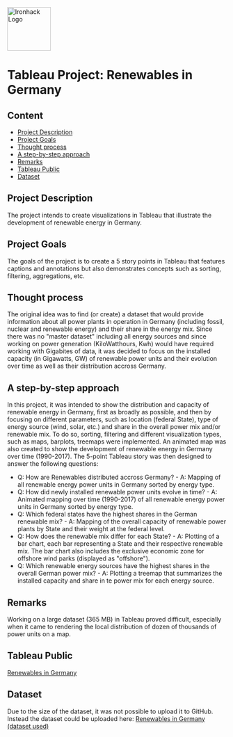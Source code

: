 <img src="https://bit.ly/2VnXWr2" alt="Ironhack Logo" width="100"/>

# Tableau Project: Renewables in Germany  

## Content
- [Project Description](#project-description)
- [Project Goals](#project-goals)
- [Thought process](#thought-process)
- [A step-by-step approach](#a-step-by-step-approach)
- [Remarks](#remarks)
- [Tableau Public](#tableau-public)
- [Dataset](#dataset)

## Project Description  
The project intends to create visualizations in Tableau that illustrate the development of renewable energy in Germany. 

## Project Goals
The goals of the project is to create a 5 story points in Tableau that features captions and annotations but also demonstrates concepts such as sorting, filtering, aggregations, etc.

## Thought process
The original idea was to find (or create) a dataset that would provide information about all power plants in operation in Germany (including fossil, nuclear and renewable energy) and their share in the energy mix. Since there was no "master dataset" including all energy sources and since working on power generation (KiloWatthours, Kwh) would have required working with Gigabites of data, it was decided to focus on the installed capacity (in Gigawatts, GW) of renewable power units and their evolution over time as well as their distribution accross Germany. 

## A step-by-step approach
In this project, it was intended to show the distribution and capacity of renewable energy in Germany, first as broadly as possible, and then by focusing on different parameters, such as location (federal State), type of energy source (wind, solar, etc.) and share in the overall power mix and/or renewable mix. To do so, sorting, filtering and different visualization types, such as maps, barplots, treemaps were implemented. An animated map was also created to show the development of renewable energy in Germany over time (1990-2017).
The 5-point Tableau story was then designed to answer the following questions:
* Q: How are Renewables distributed accross Germany? - A: Mapping of all renewable energy power units in Germany sorted by energy type.
* Q: How did newly installed renewable power units evolve in time? - A: Animated mapping over time (1990-2017) of all renewable energy power units in Germany sorted by energy type.
* Q: Which federal states have the highest shares in the German renewable mix? - A: Mapping of the overall capacity of renewable power plants by State and their weight at the federal level.
* Q: How does the renewable mix differ for each State? - A: Plotting of a bar chart, each bar representing a State and their respective renewable mix. The bar chart also includes the exclusive economic zone for offshore wind parks (displayed as "offshore").
* Q: Which renewable energy sources have the highest shares in the overall German power mix? - A: Plotting a treemap that summarizes the installed capacity and share in te power mix for each energy source. 

## Remarks
Working on a large dataset (365 MB) in Tableau proved difficult, especially when it came to rendering the local distribution of dozen of thousands of power units on a map.

## Tableau Public
[Renewables in Germany](https://public.tableau.com/profile/julien.sialelli#!/vizhome/Sialelli_Renewables_Germany/RenewablesinGermany?publish=yes) 

## Dataset  
Due to the size of the dataset, it was not possible to upload it to GitHub. Instead the dataset could be uploaded here:
[Renewables in Germany (dataset used)](https://data.open-power-system-data.org/renewable_power_plants/2019-04-05/renewable_power_plants_DE.csv)  
